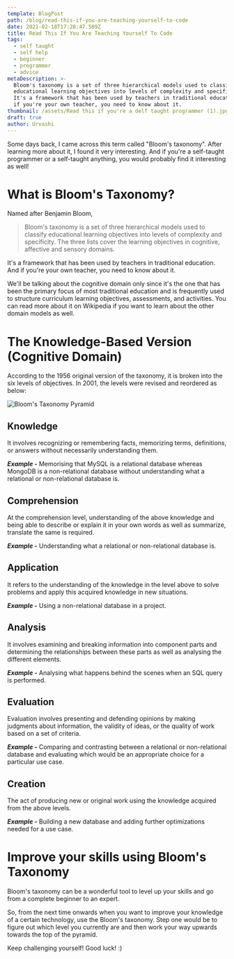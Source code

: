 ```yaml
---
template: BlogPost
path: /blog/read-this-if-you-are-teaching-yourself-to-code
date: 2021-02-18T17:28:47.509Z
title: Read This If You Are Teaching Yourself To Code
tags:
  - self taught
  - self help
  - beginner
  - programmer
  - advice
metaDescription: >-
  Bloom's taxonomy is a set of three hierarchical models used to classify
  educational learning objectives into levels of complexity and specificity.
  It's a framework that has been used by teachers in traditional education. And
  if you're your own teacher, you need to know about it.
thumbnail: /assets/Read this if you're a delf taught programmer (1).jpg
draft: true
author: Urvashi
---
```

Some days back, I came across this term called "Bloom's taxonomy". After learning more about it, I found it very interesting. And if you're a self-taught programmer or a self-taught anything, you would probably find it interesting as well!

# What is Bloom's Taxonomy?

Named after Benjamin Bloom,

> Bloom's taxonomy is a set of three hierarchical models used to classify educational learning objectives into levels of complexity and specificity. The three lists cover the learning objectives in cognitive, affective and sensory domains.

It's a framework that has been used by teachers in traditional education. And if you're your own teacher, you need to know about it.

We'll be talking about the cognitive domain only since it's the one that has been the primary focus of most traditional education and is frequently used to structure curriculum learning objectives, assessments, and activities. You can read more about it on Wikipedia if you want to learn about the other domain models as well.

# The Knowledge-Based Version (Cognitive Domain)

According to the 1956 original version of the taxonomy, it is broken into the six levels of objectives. In 2001, the levels were revised and reordered as below:

![Bloom's Taxonomy Pyramid](/assets/blooms_taxonomy_pyramid.jpg)

## Knowledge

It involves recognizing or remembering facts, memorizing terms, definitions, or answers without necessarily understanding them.

***Example -*** Memorising that MySQL is a relational database whereas MongoDB is a non-relational database without understanding what a relational or non-relational database is.

## Comprehension

At the comprehension level, understanding of the above knowledge and being able to describe or explain it in your own words as well as summarize, translate the same is required.

***Example -*** Understanding what a relational or non-relational database is.

## Application

It refers to the understanding of the knowledge in the level above to solve problems and apply this acquired knowledge in new situations.

***Example -*** Using a non-relational database in a project.

## Analysis

It involves examining and breaking information into component parts and determining the relationships between these parts as well as analysing the different elements.

***Example -*** Analysing what happens behind the scenes when an SQL query is performed.

## Evaluation

Evaluation involves presenting and defending opinions by making judgments about information, the validity of ideas, or the quality of work based on a set of criteria.

***Example -*** Comparing and contrasting between a relational or non-relational database and evaluating which would be an appropriate choice for a particular use case.

## Creation

The act of producing new or original work using the knowledge acquired from the above levels.

***Example -*** Building a new database and adding further optimizations needed for a use case.

# Improve your skills using Bloom's Taxonomy

Bloom's taxonomy can be a wonderful tool to level up your skills and go from a complete beginner to an expert.

So, from the next time onwards when you want to improve your knowledge of a certain technology, use the Bloom's taxonomy. Step one would be to figure out which level you currently are and then work your way upwards towards the top of the pyramid.

Keep challenging yourself! Good luck! :)
